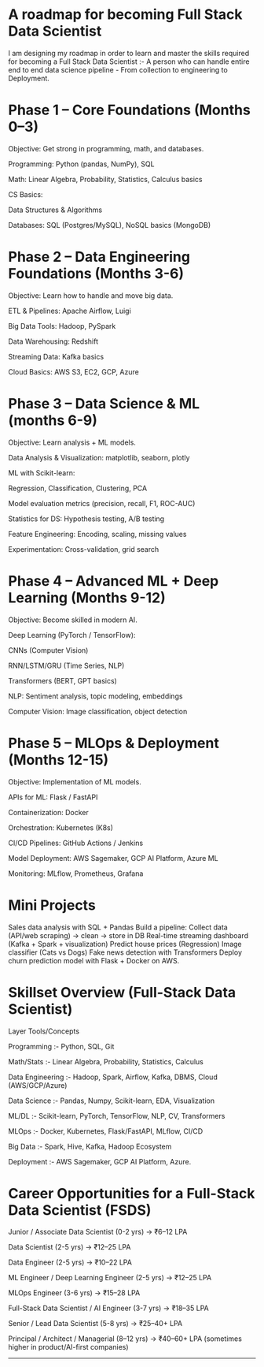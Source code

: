 # A roadmap for becoming Full Stack Data Scientist 


I am designing my roadmap in order to learn and master the skills required for becoming a Full Stack Data Scientist :- A person who can handle entire end to end data science pipeline - From collection to engineering to Deployment. 



# Phase 1 – Core Foundations (Months 0–3)

Objective: Get strong in programming, math, and databases.

Programming: Python (pandas, NumPy), SQL

Math: Linear Algebra, Probability, Statistics, Calculus basics

CS Basics:

Data Structures & Algorithms

Databases: SQL (Postgres/MySQL), NoSQL basics (MongoDB)



# Phase 2 – Data Engineering Foundations (Months 3-6)

Objective: Learn how to handle and move big data.

ETL & Pipelines: Apache Airflow, Luigi

Big Data Tools: Hadoop, PySpark

Data Warehousing: Redshift

Streaming Data: Kafka basics

Cloud Basics: AWS S3, EC2, GCP, Azure



# Phase 3 – Data Science & ML (months 6-9) 

Objective: Learn analysis + ML models.

Data Analysis & Visualization: matplotlib, seaborn, plotly

ML with Scikit-learn:

Regression, Classification, Clustering, PCA

Model evaluation metrics (precision, recall, F1, ROC-AUC)


Statistics for DS: Hypothesis testing, A/B testing

Feature Engineering: Encoding, scaling, missing values

Experimentation: Cross-validation, grid search




# Phase 4 – Advanced ML + Deep Learning (Months 9-12) 

Objective: Become skilled in modern AI.

Deep Learning (PyTorch / TensorFlow):

CNNs (Computer Vision)

RNN/LSTM/GRU (Time Series, NLP)

Transformers (BERT, GPT basics)

NLP: Sentiment analysis, topic modeling, embeddings

Computer Vision: Image classification, object detection




# Phase 5 – MLOps & Deployment (Months 12-15)

Objective: Implementation of ML models.

APIs for ML: Flask / FastAPI

Containerization: Docker

Orchestration: Kubernetes (K8s)

CI/CD Pipelines: GitHub Actions / Jenkins

Model Deployment: AWS Sagemaker, GCP AI Platform, Azure ML

Monitoring: MLflow, Prometheus, Grafana




# Mini Projects 

Sales data analysis with SQL + Pandas
Build a pipeline: Collect data (API/web scraping) → clean → store in DB
Real-time streaming dashboard (Kafka + Spark + visualization)
Predict house prices (Regression)
Image classifier (Cats vs Dogs)
Fake news detection with Transformers
Deploy churn prediction model with Flask + Docker on AWS. 



# Skillset Overview (Full-Stack Data Scientist)

Layer	Tools/Concepts

Programming :- Python, SQL, Git

Math/Stats :-	Linear Algebra, Probability, Statistics, Calculus

Data Engineering :-	Hadoop, Spark, Airflow, Kafka, DBMS, Cloud (AWS/GCP/Azure)

Data Science :-	Pandas, Numpy, Scikit-learn, EDA, Visualization

ML/DL	:- Scikit-learn, PyTorch, TensorFlow, NLP, CV, Transformers

MLOps	:- Docker, Kubernetes, Flask/FastAPI, MLflow, CI/CD

Big Data :-	Spark, Hive, Kafka, Hadoop Ecosystem

Deployment :-	AWS Sagemaker, GCP AI Platform, Azure. 




# Career Opportunities for a Full-Stack Data Scientist (FSDS)

Junior / Associate Data Scientist (0-2 yrs) → ₹6–12 LPA

Data Scientist (2-5 yrs) → ₹12–25 LPA

Data Engineer (2-5 yrs) → ₹10–22 LPA

ML Engineer / Deep Learning Engineer (2-5 yrs) → ₹12–25 LPA

MLOps Engineer (3-6 yrs) → ₹15–28 LPA

Full-Stack Data Scientist / AI Engineer (3-7 yrs) → ₹18–35 LPA

Senior / Lead Data Scientist (5-8 yrs) → ₹25–40+ LPA

Principal / Architect / Managerial (8–12 yrs) → ₹40–60+ LPA (sometimes higher in product/AI-first companies)

---
